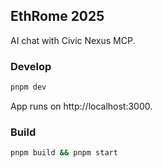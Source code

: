 ## EthRome 2025

AI chat with Civic Nexus MCP.

### Develop

```bash
pnpm dev
```

App runs on http://localhost:3000.

### Build

```bash
pnpm build && pnpm start
```